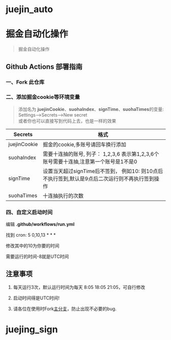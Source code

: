 # juejin_auto

# 掘金自动化操作

> 掘金自动化操作

## Github Actions 部署指南

### 一、Fork 此仓库

### 二、添加掘金cookie等环境变量
> 添加名为  **juejinCookie**、**suohaIndex**、**signTime**、**suohaTimes**的变量: Settings-->Secrets-->New secret  
  或者你也可以直接写到代码上去，也是一样的效果

| Secrets |  格式  |
| -------- | ----- |
| juejinCookie | 掘金的cookie,多账号请回车换行添加|
| suohaIndex |   需要十连抽的账号, 列子： 1,2,3,6  表示第1,2,3,6个账号需要十连抽,注意第一个账号是1不是0|
| signTime |   设置当天超过signTime后不签到， 例如10: 则10点后不执行签到,默认是9点后二次运行则不再执行签到操作|
| suohaTimes |   十连抽执行的次数|

### 四、自定义启动时间

编辑 **.github/workflows/run.yml**

找到 cron: 5 0,10,13 * * *

修改其中的10为你要的时间

需要运行的时间-8就是UTC时间

## 注意事项

1. 每天运行3次，默认运行时间为每天 8:05 18:05 21:05，可自行修改

2. 启动时间得是UTC时间!

3. 请各位在使用时Fork[主分支](https://github.com/jxmc11/juejing_sign/)，防止出现不必要的bug.
# juejing_sign
